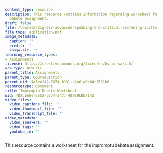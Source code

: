 ```yaml
---
content_type: resource
description: This resource contains information regarding worksheet for the impromptu
  debate assignment.
draft: false
file: /courses/21g-232-advanced-speaking-and-critical-listening-skills-els-spring-2007/482cbe8e555235b4347148919b8b7143_MIT21G_232S07_deb_workshee.pdf
file_type: application/pdf
image_metadata:
  caption: ''
  credit: ''
  image-alt: ''
learning_resource_types:
- Assignments
license: https://creativecommons.org/licenses/by-nc-sa/4.0/
ocw_type: OCWFile
parent_title: Assignments
parent_type: CourseSection
parent_uid: 7a3eaf42-7074-b381-c2a0-a0c04c1581b6
resourcetype: Document
title: Impromptu Debate Worksheet
uid: 482cbe8e-5552-35b4-3471-48919b8b7143
video_files:
  video_captions_file: ''
  video_thumbnail_file: ''
  video_transcript_file: ''
video_metadata:
  video_speakers: ''
  video_tags: ''
  youtube_id: ''
---
```

This resource contains a worksheet for the impromptu debate assignment.

